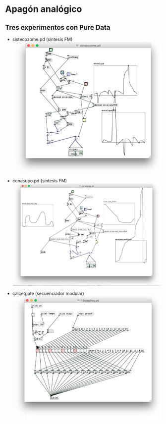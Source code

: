 # Apagón analógico
## Tres experimentos con Pure Data
  
  - sistecozome.pd (síntesis FM)
  ![](img/sistecozome.png)
  
  
  
  - conasupo.pd (síntesis FM)
  ![](img/conasupo.png)
  
 
 
  - calcetgate (secuenciador modular)
  ![](img/calcetgate.png)
